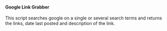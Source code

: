 #### Google Link Grabber
This script searches google on a single or several search terms and returns the links, date last posted and description of the link. 

